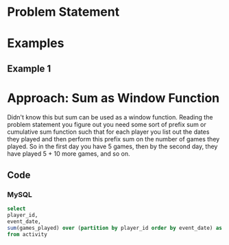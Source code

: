 # Problem Statement

# Examples
## Example 1

# Approach: Sum as Window Function
Didn't know this but sum can be used as a window function.
Reading the problem statement you figure out you need some sort of prefix sum or cumulative sum function such that for each player you list out the dates they played and then perform this prefix sum on the number of games they played.
So in the first day you have 5 games, then by the second day, they have played 5 + 10 more games, and so on.
## Code
### MySQL
```sql
select 
player_id, 
event_date, 
sum(games_played) over (partition by player_id order by event_date) as games_played_so_far
from activity
```